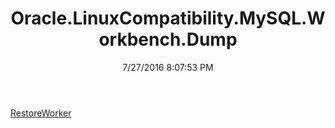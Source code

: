 ﻿---
title: Oracle.LinuxCompatibility.MySQL.Workbench.Dump
date: 7/27/2016 8:07:53 PM
---

[RestoreWorker](T-Oracle.LinuxCompatibility.MySQL.Workbench.Dump.RestoreWorker.html)

